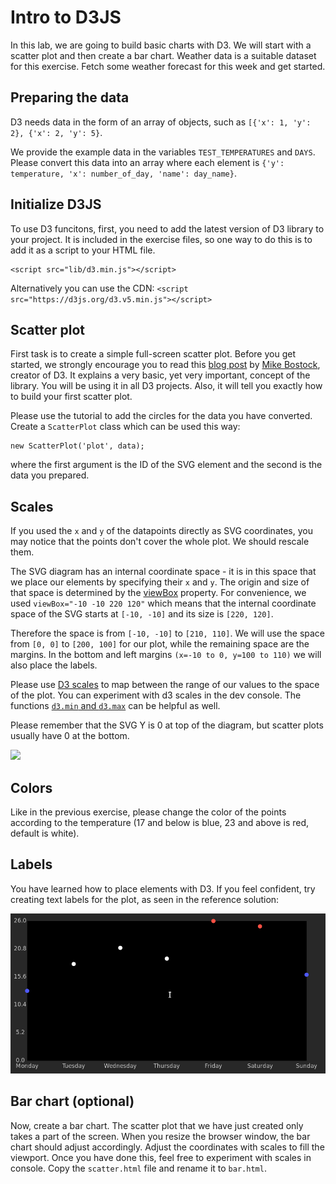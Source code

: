# Intro to D3JS

In this lab, we are going to build basic charts with D3. We will start with a scatter plot and then create a bar chart. Weather data is a suitable dataset for this exercise. Fetch some weather forecast for this week and get started.

## Preparing the data
D3 needs data in the form of an array of objects, such as `[{'x': 1, 'y': 2}, {'x': 2, 'y': 5}`.

We provide the example data in the variables `TEST_TEMPERATURES` and `DAYS`.
Please convert this data into an array where each element is `{'y': temperature, 'x': number_of_day, 'name': day_name}`.

## Initialize D3JS
To use D3 funcitons, first, you need to add the latest version of D3 library to your project. It is included in the exercise files, so one way to do this is to add it as a script to your HTML file.

```
<script src="lib/d3.min.js"></script>
```
Alternatively you can use the CDN: `<script src="https://d3js.org/d3.v5.min.js"></script>`

## Scatter plot
First task is to create a simple full-screen scatter plot. Before you get started, we strongly encourage you to read this [blog post](https://bost.ocks.org/mike/join/) by [Mike Bostock](https://bost.ocks.org/mike/), creator of D3. It explains a very basic, yet very important, concept of the library. You will be using it in all D3 projects. Also, it will tell you exactly how to build your first scatter plot.

Please use the tutorial to add the circles for the data you have converted.
Create a `ScatterPlot` class which can be used this way:
```
new ScatterPlot('plot', data);
```
where the first argument is the ID of the SVG element and the second is the data you prepared.


## Scales

If you used the `x` and `y` of the datapoints directly as SVG coordinates, you may notice that the points don't cover the whole plot.
We should rescale them.

The SVG diagram has an internal coordinate space - it is in this space that we place our elements by specifying their `x` and `y`.
The origin and size of that space is determined by the [viewBox](https://developer.mozilla.org/en-US/docs/Web/SVG/Attribute/viewBox) property.
For convenience, we used `viewBox="-10 -10 220 120"` which means that the internal coordinate space of the SVG
starts at `[-10, -10]` and its size is `[220, 120]`.

Therefore the space is from `[-10, -10]` to `[210, 110]`.
We will use the space from `[0, 0]` to `[200, 100]` for our plot,
while the remaining space are the margins.
In the bottom and left margins `(x=-10 to 0, y=100 to 110)` we will also place the labels.

Please use [D3 scales](https://github.com/d3/d3-scale/blob/master/README.md) to map between the range of our values to the space of the plot.
You can experiment with d3 scales in the dev console.
The functions [`d3.min` and `d3.max`](https://github.com/d3/d3-array#max) can be helpful as well.

Please remember that the SVG Y is 0 at top of the diagram, but scatter plots usually have 0 at the bottom.

<img src="https://mdn.mozillademos.org/files/224/Canvas_default_grid.png" width="320" />

## Colors

Like in the previous exercise, please change the color of the points according to the temperature (17 and below is blue, 23 and above is red, default is white).

## Labels

You have learned how to place elements with D3.
If you feel confident, try creating text labels for the plot, as seen in the reference solution:

<img src="task_images/scatter_plot_final.png" width="640" />

## Bar chart (optional)
Now, create a bar chart. The scatter plot that we have just created only takes a part of the screen. When you resize the browser window, the bar chart should adjust accordingly. Adjust the coordinates with scales to fill the viewport. Once you have done this, feel free to experiment with scales in console.
Copy the `scatter.html` file and rename it to `bar.html`.

